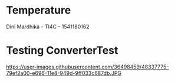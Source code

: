 # Temperature
Dini Mardhika - TI4C - 1541180162

# Testing ConverterTest
https://user-images.githubusercontent.com/36498459/48337775-79ef2a00-e696-11e8-949d-9ff033c687db.JPG
